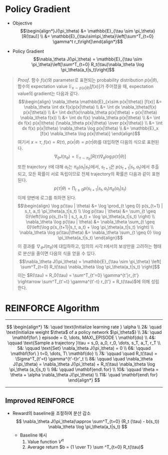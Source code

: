 # Policy Gradient
- Objective
$$\begin{align*}J(\pi_\theta) &= \mathbb{E}_{\tau \sim \pi_\theta}[R(\tau)] \\ &= \mathbb{E}_{\tau\sim\pi_\theta}\left[\sum^T_{t=0} \gamma^t r_t\right]\end{align*}$$

- Policy Gradient
$$\nabla_\theta J(\pi_\theta) = \mathbb{E}_{\tau \sim \pi_\theta}\left[\sum^T_{t=0} R_t(\tau)\nabla_\theta \log \pi_\theta(a_t|s_t)\right]$$

>*Proof*.  함수 $f(x)$와 parameter로 표현되는 probability distribution $p(x|\theta)$, 함수의 expectation value $\mathbb{E}_{x \sim p(x|\theta)} [f(x)]$가 주어졌을 때, expectation value의 gradient는 다음과 같다.
>$$\begin{align}
\nabla_\theta \mathbb{E}_{x\sim p(x|\theta)} [f(x)]
&= \nabla_\theta \int dx f(x)p(x|\theta) \\
&= \int dx \nabla_\theta(f(x) p(x|\theta)) \\
&= \int dx(f(x)\nabla_\theta p(x|\theta) + p(x|\theta) \nabla_\theta f(x)) \\
&= \int dx f(x) \nabla_\theta p(x|\theta) \\
&= \int dx f(x) p(x|\theta) {\nabla_\theta p(x|\theta) \over p(x|\theta)} \\
&= \int dx f(x) p(x|\theta) \nabla_\theta \log p(x|\theta) \\
&= \mathbb{E}_x [f(x) \nabla_\theta \log p(x|\theta)]
\end{align}$$
>여기서 $x = \tau, \ f(x) = R(\tau), \ p(x|\theta) = p(\tau | \theta)$를 대입하면 다음의 식으로 표현된다.
>$$\nabla_\theta J(\pi_\theta) = \mathbb{E}_{\tau\sim\pi_\theta}[R(\tau)\nabla_\theta \log p(\tau|\theta)]$$
>또한 trajectory $\tau$에 대해 $a_t$는 $\pi_\theta(a_t|s_t)$에서, $s_{t+1}$은 $p(s_{t+1}|s_t,a_t)$에서 추출되고, 모든 확률이 서로 독립이므로 전체 trajectory의 확률은 다음과 같이 표현된다.
>$$p(\tau | \theta) = \prod_{t \geq 0} p(s_{t+1} | s_t, a_t) \pi_\theta(a_t|s_t)$$
>이제 양변에 로그를 취하면 된다.
>$$\begin{align}
\log p(\tau | \theta) &= \log \prod_{t \geq 0} p(s_{t+1} | s_t, a_t) \pi_\theta(a_t|s_t) \\
\log p(\tau | \theta) &= \sum_{t \geq 0}\left(\log p(s_{t+1} | s_t, a_t) + \log \pi_\theta(a_t|s_t) \right) \\
\nabla_\theta \log p(\tau | \theta) &= \nabla_\theta \sum_{t \geq 0}\left(\log p(s_{t+1}|s_t, a_t) + \log \pi_\theta(a_t|s_t) \right) \\
\nabla_\theta \log p(\tau|\theta) &= \nabla_\theta \sum_{t \geq 0} \log \pi_\theta(a_t|s_t)
\end{align}$$
>이 결과를 $\nabla_\theta J(\pi_\theta)$에 대입하하고, 임의의 시각 $t$에서의 보상만을 고려하는 형태로 분산을 줄이면 다음의 식을 얻을 수 있다.
>$$\nabla_\theta J(\pi_\theta) = \mathbb{E}_{\tau \sim \pi_\theta} \left[ \sum^T_{t=0} R_t(\tau) \nabla_\theta \log \pi_\theta(a_t|s_t) \right]$$
>이는 $R(\tau) = R_0(\tau) = \sum^T_{t'=0} \gamma^{t'}r_{t'} \rightarrow \sum^T_{t'=t} \gamma^{t'-t} r_{t'} = R_t(\tau)$에 의해 성립한다.

# REINFORCE Algorithm
***
$$
\begin{align*}
1&: \quad \text{Initialize learning rate } \alpha \\
2&: \quad \text{Initialize weight $\theta$ of a policy network $\pi_\theta$} \\ 
3&: \quad \mathbf{for\ } episode = 0, \dots, MAX\_EPISODE \ \mathbf{do} \\
4&: \qquad \text{Sample a trajectory }\tau = s_0, a_0, r_0, \dots, s_T, a_T, r_T \\
5&: \qquad \text{Set} \nabla_\theta J(\pi_\theta) = 0 \\
6&: \qquad \mathbf{for\ } t=0, \dots, T\ \mathbf{do} \\
7&: \qquad \quad R_t(\tau) = \Sigma^T_{t'=t} \gamma^{t'-t}r'_t \\
8&: \qquad \quad \nabla_\theta J(\pi_\theta) = \nabla_\theta J(\pi_\theta) + R_t(\tau) \nabla_\theta \log \pi_\theta (a_t|s_t) \\
9&: \qquad \mathbf{end\ for} \\
10&: \qquad \theta = \theta + \alpha \nabla_\theta J(\pi_\theta) \\
11&: \quad \mathbf{end\ for}
\end{align*}
$$
***
## Improved REINFORCE
- Reward의 baseline을 조절하여 분산 감소
	$$
	\nabla_\theta J(\pi_\theta)\approx \sum^T_{t=0} (R_t (\tau) - b(s_t)) \nabla_\theta \log \pi_\theta(a_t|s_t)
	$$
	- Baseline 예시
		1. Value function $V^\pi$
		2. Average return $b = {1 \over T} \sum ^T_{t=0} R_t(\tau)$
